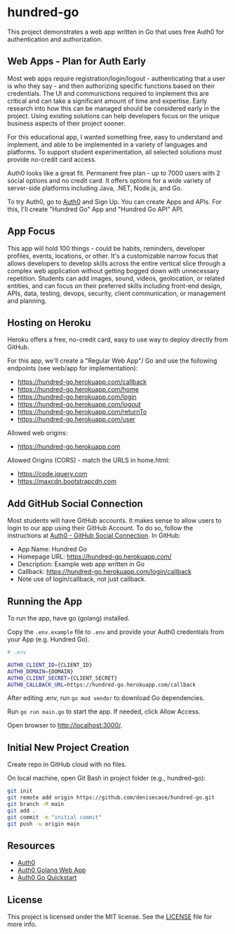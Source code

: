 # hundred-go

This project demonstrates a web app written in Go that uses free Auth0 for authentication and authorization.

## Web Apps - Plan for Auth Early

Most web apps require registration/login/logout - 
authenticating that a user is who they say - 
and then authorizing specific functions based on their credentials. 
The UI and communictions required to implement this are critical and can take a significant amount of time and expertise. 
Early research into how this can be managed should be considered early in the project. 
Using existing solutions can help developers focus on the unique business aspects of their project sooner. 

For this educational app, I wanted something free, 
easy to understand and implement, 
and able to be implemented in a variety of languages and platforms. 
To support student experimentation, 
all selected solutions must provide no-credit card access. 

Auth0 looks like a great fit. 
Permanent free plan - up to 7000 users with 2 social options and no credit card. 
It offers options for a wide variety of server-side platforms including Java, .NET, Node.js, and Go. 

To try Auth0, go to [Auth0](https://auth0.com/) and Sign Up.
You can create Apps and APIs. 
For this, I'll create "Hundred Go" App and "Hundred Go API" API. 

## App Focus

This app will hold 100 things - could be habits, reminders, developer profiles, events, locations, or other. 
It's a customizable narrow focus that allows developers to develop skills across the entire vertical slice through a complex web application without getting bogged down with unnecessary repetition. 
Students can add images, sound, videos, geolocation, or related entities, and can focus on their preferred skills including front-end design, APIs, data, testing, devops, security, client communication, or management and planning. 

## Hosting on Heroku

Heroku offers a free, no-credit card, easy to use way to deploy directly from GitHub. 

For this app, we'll create a "Regular Web App"/ Go and use the following endpoints (see web/app for implementation):

- <https://hundred-go.herokuapp.com/callback>
- <https://hundred-go.herokuapp.com/home>
- <https://hundred-go.herokuapp.com/login>
- <https://hundred-go.herokuapp.com/logout>
- <https://hundred-go.herokuapp.com/returnTo>
- <https://hundred-go.herokuapp.com/user>

Allowed web origins:

- <https://hundred-go.herokuapp.com>

Allowed Origins (CORS) - match the URLS in home.html:

- <https://code.jquery.com>
- <https://maxcdn.bootstrapcdn.com>

## Add GitHub Social Connection

Most students will have GitHub accounts. 
It makes sense to allow users to login to our app using their GitHub Account. 
To do so, follow the instructions at [Auth0 - GitHub Social Connection](https://marketplace.auth0.com/integrations/github-social-connection). In GitHub:

- App Name: Hundred Go
- Homepage URL: <https://hundred-go.herokuapp.com/>
- Description: Example web app written in Go
- Callback: <https://hundred-go.herokuapp.com/login/callback>
- Note use of login/callback, not just callback. 

## Running the App

To run the app, have go (golang) installed.

Copy the `.env.example` file to `.env` and provide your Auth0 credentials from your App (e.g. Hundred Go).

```bash
# .env

AUTH0_CLIENT_ID={CLIENT_ID}
AUTH0_DOMAIN={DOMAIN}
AUTH0_CLIENT_SECRET={CLIENT_SECRET}
AUTH0_CALLBACK_URL=https://hundred-go.herokuapp.com/callback
```

After editing .env, run `go mod vendor` to download Go dependencies.

Run `go run main.go` to start the app. If needed, click Allow Access.

Open browser to [http://localhost:3000/](http://localhost:3000/).

## Initial New Project Creation

Create repo in GitHub cloud with no files. 

On local machine, open Git Bash in project folder (e.g., hundred-go):

```Bash
git init
git remote add origin https://github.com/denisecase/hundred-go.git
git branch -M main
git add .
git commit -m "initial commit"
git push -u origin main

```

## Resources

- [Auth0](https://auth0.com)
- [Auth0 Golang Web App](https://github.com/auth0-samples/auth0-golang-web-app)
- [Auth0 Go Quickstart](https://auth0.com/docs/quickstart/webapp/golang)

## License

This project is licensed under the MIT license. See the [LICENSE](LICENSE.txt) file for more info.
